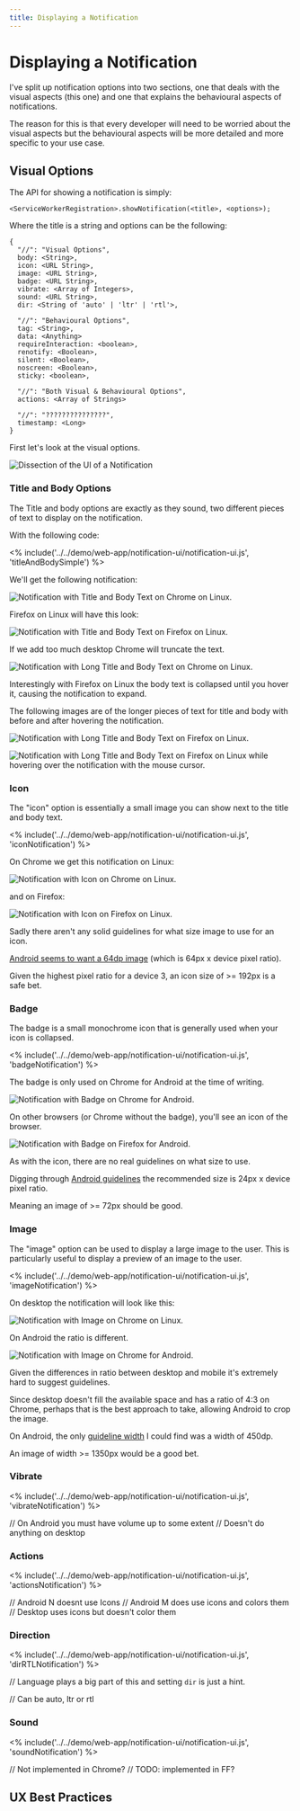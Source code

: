 ```yaml
---
title: Displaying a Notification
---
```

# Displaying a Notification

I've split up notification options into two sections, one that deals with
the visual aspects (this one) and one that explains the behavioural aspects
of notifications.

The reason for this is that every developer will need to be worried about the
visual aspects but the behavioural aspects will be more detailed and more
specific to your use case.

## Visual Options

The API for showing a notification is simply:

    <ServiceWorkerRegistration>.showNotification(<title>, <options>);

Where the title is a string and options can be the following:

```
{
  "//": "Visual Options",
  body: <String>,
  icon: <URL String>,
  image: <URL String>,
  badge: <URL String>,
  vibrate: <Array of Integers>,
  sound: <URL String>,
  dir: <String of 'auto' | 'ltr' | 'rtl'>,

  "//": "Behavioural Options",
  tag: <String>,
  data: <Anything>
  requireInteraction: <boolean>,
  renotify: <Boolean>,
  silent: <Boolean>,
  noscreen: <Boolean>,
  sticky: <boolean>,

  "//": "Both Visual & Behavioural Options",
  actions: <Array of Strings>

  "//": "???????????????",
  timestamp: <Long>
}
```

First let's look at the visual options.

![Dissection of the UI of a Notification](/images/notification-ui.png)

### Title and Body Options

The Title and body options are exactly as they sound, two different pieces of text to display on the notification.

With the following code:

<% include('../../demo/web-app/notification-ui/notification-ui.js', 'titleAndBodySimple') %>

We'll get the following notification:

![Notification with Title and Body Text on Chrome on Linux.](/images/notification-screenshots/desktop/chrome-title-body.png)

Firefox on Linux will have this look:

![Notification with Title and Body Text on Firefox on Linux.](/images/notification-screenshots/desktop/firefox-title-body.png)

If we add too much desktop Chrome will truncate the text.

![Notification with Long Title and Body Text on Chrome on Linux.](/images/notification-screenshots/desktop/chrome-long-title-body.png)

Interestingly with Firefox on Linux the body text is collapsed until you hover it, causing the notification to expand.

The following images are of the longer pieces of text for title and body with before and after hovering the notification.

![Notification with Long Title and Body Text on Firefox on Linux.](/images/notification-screenshots/desktop/firefox-long-title-body.png)

![Notification with Long Title and Body Text on Firefox on Linux while hovering over the notification with the mouse cursor.](/images/notification-screenshots/desktop/firefox-long-title-body-expanded.png)

### Icon

The "icon" option is essentially a small image you can show next to the title and body text.

<% include('../../demo/web-app/notification-ui/notification-ui.js', 'iconNotification') %>

On Chrome we get this notification on Linux:

![Notification with Icon on Chrome on Linux.](/images/notification-screenshots/desktop/chrome-icon.png)

and on Firefox:

![Notification with Icon on Firefox on Linux.](/images/notification-screenshots/desktop/firefox-icon.png)

Sadly there aren't any solid guidelines for what size image to use for an icon.

[Android seems to want a 64dp image](http://stackoverflow.com/questions/7220738/honeycomb-notifications-how-to-set-largeicon-to-the-right-size) (which is 64px x device pixel ratio).

Given the highest pixel ratio for a device 3, an icon size of >= 192px is a safe bet.

### Badge

The badge is a small monochrome icon that is generally used when your icon is collapsed.

<% include('../../demo/web-app/notification-ui/notification-ui.js', 'badgeNotification') %>

The badge is only used on Chrome for Android at the time of writing.

![Notification with Badge on Chrome for Android.](/images/notification-screenshots/mobile/chrome-badge.png)

On other browsers (or Chrome without the badge), you'll see an icon of the browser.

![Notification with Badge on Firefox for Android.](/images/notification-screenshots/mobile/firefox-badge.png)

As with the icon, there are no real guidelines on what size to use.

Digging through [Android guidelines](https://developer.android.com/guide/practices/ui_guidelines/icon_design_status_bar.html) the recommended size is 24px x device pixel ratio.

Meaning an image of >= 72px should be good.

### Image

The "image" option can be used to display a large image to the user. This is particularly useful to display a preview of an image to the user.

<% include('../../demo/web-app/notification-ui/notification-ui.js', 'imageNotification') %>

On desktop the notification will look like this:

![Notification with Image on Chrome on Linux.](/images/notification-screenshots/desktop/chrome-image.png)

On Android the ratio is different.

![Notification with Image on Chrome for Android.](/images/notification-screenshots/mobile/chrome-image.png)

Given the differences in ratio between desktop and mobile it's extremely hard to suggest guidelines.

Since desktop doesn't fill the available space and has a ratio of 4:3 on Chrome, perhaps that is the best approach to take, allowing Android to crop the image.

On Android, the only [guideline width](https://code.google.com/p/android/issues/detail?id=36744) I could find was a width of 450dp.

An image of width >= 1350px would be a good bet.

### Vibrate

<% include('../../demo/web-app/notification-ui/notification-ui.js', 'vibrateNotification') %>

// On Android you must have volume up to some extent
// Doesn't do anything on desktop

### Actions

<% include('../../demo/web-app/notification-ui/notification-ui.js', 'actionsNotification') %>

// Android N doesnt use Icons
// Android M does use icons and colors them
// Desktop uses icons but doesn't color them

### Direction

<% include('../../demo/web-app/notification-ui/notification-ui.js', 'dirRTLNotification') %>

// Language plays a big part of this and setting `dir` is just a hint.

// Can be auto, ltr or rtl

### Sound

<% include('../../demo/web-app/notification-ui/notification-ui.js', 'soundNotification') %>

// Not implemented in Chrome?
// TODO: implemented in FF?

## UX Best Practices
